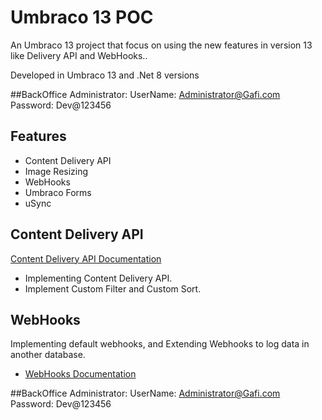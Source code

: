 
# Umbraco 13 POC

An Umbraco 13 project that focus on using the new features in version 13 like Delivery API and WebHooks..

Developed in  Umbraco 13 and .Net 8 versions 

##BackOffice Administrator:
UserName: Administrator@Gafi.com
Password: Dev@123456


## Features

- Content Delivery API
- Image Resizing
- WebHooks
- Umbraco Forms
- uSync


## Content Delivery API
[Content Delivery API Documentation](https://docs.umbraco.com/umbraco-cms/reference/content-delivery-api)

- Implementing Content Delivery API.
- Implement Custom Filter and Custom Sort.

  
## WebHooks
Implementing default webhooks, and Extending Webhooks to log data in another database.

- [WebHooks Documentation](https://docs.umbraco.com/umbraco-cms/reference/webhooks)

##BackOffice Administrator:
UserName: Administrator@Gafi.com
Password: Dev@123456

